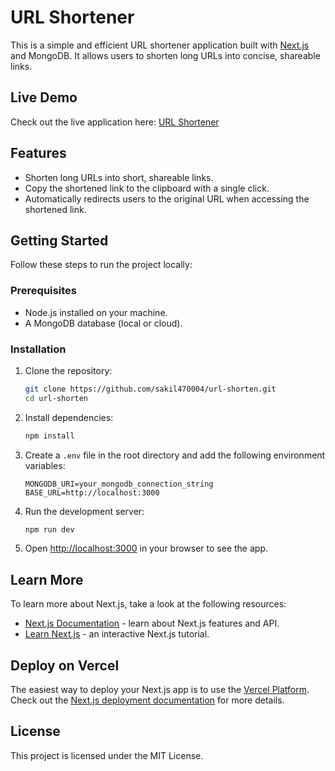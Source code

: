 # URL Shortener

This is a simple and efficient URL shortener application built with [Next.js](https://nextjs.org) and MongoDB. It allows users to shorten long URLs into concise, shareable links.

## Live Demo

Check out the live application here: [URL Shortener](https://url-shorten-dusky.vercel.app/)

## Features

- Shorten long URLs into short, shareable links.
- Copy the shortened link to the clipboard with a single click.
- Automatically redirects users to the original URL when accessing the shortened link.

## Getting Started

Follow these steps to run the project locally:

### Prerequisites

- Node.js installed on your machine.
- A MongoDB database (local or cloud).

### Installation

1. Clone the repository:
   ```bash
   git clone https://github.com/sakil470004/url-shorten.git
   cd url-shorten
   ```

2. Install dependencies:
   ```bash
   npm install
   ```

3. Create a `.env` file in the root directory and add the following environment variables:
   ```env
   MONGODB_URI=your_mongodb_connection_string
   BASE_URL=http://localhost:3000
   ```

4. Run the development server:
   ```bash
   npm run dev
   ```

5. Open [http://localhost:3000](http://localhost:3000) in your browser to see the app.

## Learn More

To learn more about Next.js, take a look at the following resources:

- [Next.js Documentation](https://nextjs.org/docs) - learn about Next.js features and API.
- [Learn Next.js](https://nextjs.org/learn) - an interactive Next.js tutorial.

## Deploy on Vercel

The easiest way to deploy your Next.js app is to use the [Vercel Platform](https://vercel.com/). Check out the [Next.js deployment documentation](https://nextjs.org/docs/app/building-your-application/deploying) for more details.

## License

This project is licensed under the MIT License.
